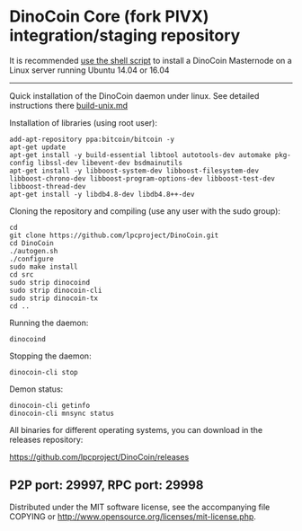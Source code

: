 DinoCoin Core (fork PIVX) integration/staging repository
======================================


It is recommended [use the shell script](https://github.com/lpcproject/lpcinstall) to install a DinoCoin Masternode on a Linux server running Ubuntu 14.04 or 16.04

***

Quick installation of the DinoCoin daemon under linux. See detailed instructions there [build-unix.md](build-unix.md)

Installation of libraries (using root user):

    add-apt-repository ppa:bitcoin/bitcoin -y
    apt-get update
    apt-get install -y build-essential libtool autotools-dev automake pkg-config libssl-dev libevent-dev bsdmainutils
    apt-get install -y libboost-system-dev libboost-filesystem-dev libboost-chrono-dev libboost-program-options-dev libboost-test-dev libboost-thread-dev
    apt-get install -y libdb4.8-dev libdb4.8++-dev

Cloning the repository and compiling (use any user with the sudo group):

    cd
    git clone https://github.com/lpcproject/DinoCoin.git
    cd DinoCoin
    ./autogen.sh
    ./configure
    sudo make install
    cd src
    sudo strip dinocoind
    sudo strip dinocoin-cli
    sudo strip dinocoin-tx
    cd ..

Running the daemon:

    dinocoind 

Stopping the daemon:

    dinocoin-cli stop

Demon status:

    dinocoin-cli getinfo
    dinocoin-cli mnsync status

All binaries for different operating systems, you can download in the releases repository:

https://github.com/lpcproject/DinoCoin/releases

P2P port: 29997, RPC port: 29998
-
Distributed under the MIT software license, see the accompanying file COPYING or http://www.opensource.org/licenses/mit-license.php.
